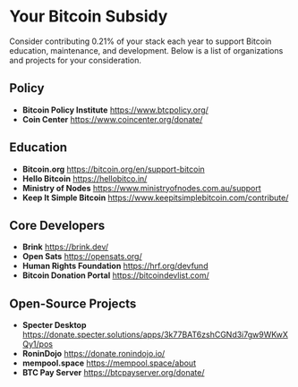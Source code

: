 # Your Bitcoin Subsidy
Consider contributing 0.21% of your stack each year to support Bitcoin education, maintenance, and development. Below is a list of organizations and projects for your consideration.

## Policy

- **Bitcoin Policy Institute** https://www.btcpolicy.org/
- **Coin Center** https://www.coincenter.org/donate/


## Education

- **Bitcoin.org** https://bitcoin.org/en/support-bitcoin
- **Hello Bitcoin** https://hellobitco.in/
- **Ministry of Nodes** https://www.ministryofnodes.com.au/support
- **Keep It Simple Bitcoin** https://www.keepitsimplebitcoin.com/contribute/


## Core Developers

- **Brink** https://brink.dev/
- **Open Sats** https://opensats.org/
- **Human Rights Foundation** https://hrf.org/devfund
- **Bitcoin Donation Portal** https://bitcoindevlist.com/


## Open-Source Projects

- **Specter Desktop** https://donate.specter.solutions/apps/3k77BAT6zshCGNd3i7gw9WKwXQy1/pos
- **RoninDojo** https://donate.ronindojo.io/
- **mempool.space** https://mempool.space/about
- **BTC Pay Server** https://btcpayserver.org/donate/
